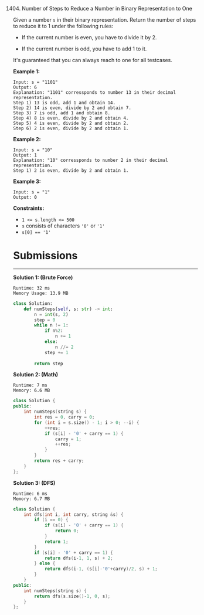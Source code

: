 1404. Number of Steps to Reduce a Number in Binary Representation to One

Given a number `s` in their binary representation. Return the number of steps to reduce it to 1 under the following rules:

* If the current number is even, you have to divide it by 2.

* If the current number is odd, you have to add 1 to it.

It's guaranteed that you can always reach to one for all testcases.


**Example 1:**
```
Input: s = "1101"
Output: 6
Explanation: "1101" corressponds to number 13 in their decimal representation.
Step 1) 13 is odd, add 1 and obtain 14. 
Step 2) 14 is even, divide by 2 and obtain 7.
Step 3) 7 is odd, add 1 and obtain 8.
Step 4) 8 is even, divide by 2 and obtain 4.  
Step 5) 4 is even, divide by 2 and obtain 2. 
Step 6) 2 is even, divide by 2 and obtain 1.  
```

**Example 2:**
```
Input: s = "10"
Output: 1
Explanation: "10" corressponds to number 2 in their decimal representation.
Step 1) 2 is even, divide by 2 and obtain 1.  
```

**Example 3:**
```
Input: s = "1"
Output: 0
```

**Constraints:**

* `1 <= s.length <= 500`
* `s` consists of characters `'0'` or `'1'`
* `s[0] == '1'`

# Submissions
---
**Solution 1: (Brute Force)**
```
Runtime: 32 ms
Memory Usage: 13.9 MB
```
```python
class Solution:
    def numSteps(self, s: str) -> int:
        n = int(s, 2)
        step = 0
        while n != 1:
            if n%2:
                n += 1
            else:
                n //= 2
            step += 1
            
        return step
```

**Solution 2: (Math)**
```
Runtime: 7 ms
Memory: 6.6 MB
```
```c++
class Solution {
public:
    int numSteps(string s) {
        int res = 0, carry = 0;
        for (int i = s.size() - 1; i > 0; --i) {
            ++res;
            if (s[i] - '0' + carry == 1) {
                carry = 1;
                ++res;
            }
        }
        return res + carry;
    }
};
```

**Solution 3: (DFS)**
```
Runtime: 6 ms
Memory: 6.7 MB
```
```c++
class Solution {
    int dfs(int i, int carry, string &s) {
        if (i == 0) {
            if (s[i] - '0' + carry == 1) {
                return 0;
            }
            return 1;
        }
        if (s[i] - '0' + carry == 1) {
            return dfs(i-1, 1, s) + 2;
        } else {
            return dfs(i-1, (s[i]-'0'+carry)/2, s) + 1;
        }
    }
public:
    int numSteps(string s) {
        return dfs(s.size()-1, 0, s);
    }
};
```
